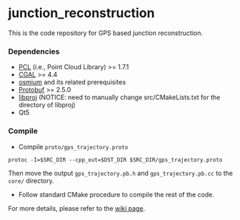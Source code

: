 junction_reconstruction
=======================

This is the code repository for GPS based junction reconstruction.

### Dependencies

* [PCL](http://pointclouds.org) (i.e., Point Cloud Library) >= 1.7.1
* [CGAL](https://www.cgal.org) >= 4.4
* [osmium](https://github.com/joto/osmium) and its related prerequisites
* [Protobuf](https://code.google.com/p/protobuf/) >= 2.5.0
* [libproj](http://trac.osgeo.org/proj/) (NOTICE: need to manually change src/CMakeLists.txt for the directory of libproj)
* Qt5

### Compile

* Compile `proto/gps_trajectory.proto`
```
protoc -I=$SRC_DIR --cpp_out=$DST_DIR $SRC_DIR/gps_trajectory.proto
```

Then move the output `gps_trajectory.pb.h` and `gps_trajectory.pb.cc` to the `core/` directory.

* Follow standard CMake procedure to compile the rest of the code.

For more details, please refer to the [wiki page](https://github.com/cchen1986/junction_reconstruction/wiki).
